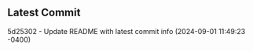 
## Latest Commit
5d25302 - Update README with latest commit info (2024-09-01 11:49:23 -0400) <Yunxi-Zhou>
